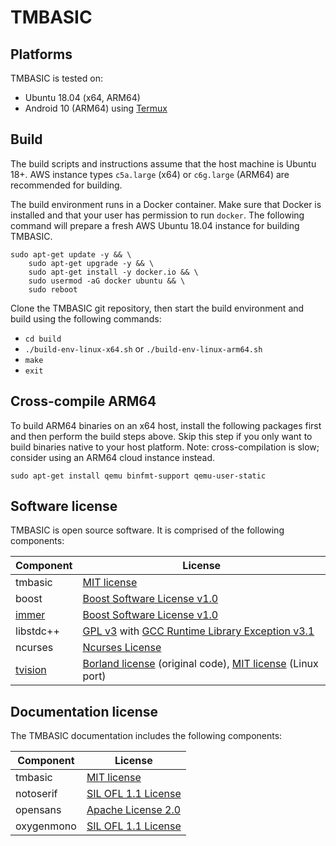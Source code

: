 # TMBASIC

## Platforms
TMBASIC is tested on:
- Ubuntu 18.04 (x64, ARM64)
- Android 10 (ARM64) using [Termux](https://termux.com/)

## Build
The build scripts and instructions assume that the host machine is Ubuntu 18+. AWS instance types `c5a.large` (x64) or `c6g.large` (ARM64) are recommended for building.

The build environment runs in a Docker container. Make sure that Docker is installed and that your user has permission to run `docker`. The following command will prepare a fresh AWS Ubuntu 18.04 instance for building TMBASIC.

```
sudo apt-get update -y && \
    sudo apt-get upgrade -y && \
    sudo apt-get install -y docker.io && \
    sudo usermod -aG docker ubuntu && \
    sudo reboot
```

Clone the TMBASIC git repository, then start the build environment and build using the following commands:
- `cd build`
- `./build-env-linux-x64.sh` or `./build-env-linux-arm64.sh`
- `make`
- `exit`

## Cross-compile ARM64
To build ARM64 binaries on an x64 host, install the following packages first and then perform the build steps above. Skip this step if you only want to build binaries native to your host platform. Note: cross-compilation is slow; consider using an ARM64 cloud instance instead.

```
sudo apt-get install qemu binfmt-support qemu-user-static
```

## Software license
TMBASIC is open source software. It is comprised of the following components:

Component | License
-- | --
tmbasic | [MIT license](LICENSE)
boost | [Boost Software License v1.0](ext/boost/LICENSE_1_0.txt)
[immer](https://github.com/arximboldi/immer) | [Boost Software License v1.0](ext/immer/LICENSE)
libstdc++ | [GPL v3](ext/gcc/GPL-3) with [GCC Runtime Library Exception v3.1](ext/gcc/copyright)
ncurses | [Ncurses License](ext/ncurses/COPYING)
[tvision](https://github.com/magiblot/tvision) | [Borland license](ext/tvision/COPYRIGHT) (original code), [MIT license](ext/tvision/COPYRIGHT) (Linux port)

## Documentation license
The TMBASIC documentation includes the following components:

Component | License
-- | --
tmbasic | [MIT license](LICENSE)
notoserif | [SIL OFL 1.1 License](ext/notoserif/OFL.txt)
opensans | [Apache License 2.0](ext/opensans/LICENSE.txt)
oxygenmono | [SIL OFL 1.1 License](ext/oxygenmono/OFL.txt)
